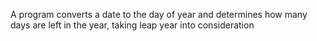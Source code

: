 A program converts a date to the day of year and determines how many days are left in the year, taking leap year into consideration
